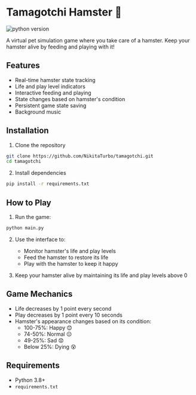 # Tamagotchi Hamster 🐹

<img src="https://img.shields.io/badge/python-3.8+-blue.svg" alt="python version" />

A virtual pet simulation game where you take care of a hamster. Keep your hamster alive by feeding and playing with it!

## Features
- Real-time hamster state tracking
- Life and play level indicators
- Interactive feeding and playing
- State changes based on hamster's condition
- Persistent game state saving
- Background music

## Installation
1. Clone the repository
```bash
git clone https://github.com/NikitaTurbo/tamagotchi.git
cd tamagotchi
```

2. Install dependencies
```bash
pip install -r requirements.txt
```

## How to Play
1. Run the game:
```bash
python main.py
```

2. Use the interface to:
   - Monitor hamster's life and play levels
   - Feed the hamster to restore its life
   - Play with the hamster to keep it happy

3. Keep your hamster alive by maintaining its life and play levels above 0

## Game Mechanics
- Life decreases by 1 point every second
- Play decreases by 1 point every 10 seconds
- Hamster's appearance changes based on its condition:
  - 100-75%: Happy 😊
  - 74-50%: Normal 😐
  - 49-25%: Sad 😟
  - Below 25%: Dying 😵

## Requirements
- Python 3.8+
- `requirements.txt`